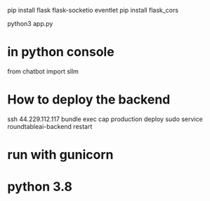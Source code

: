 

pip install flask flask-socketio eventlet
pip install flask_cors

python3 app.py


# in python console

from chatbot import sllm


# How to deploy the backend

ssh 44.229.112.117
bundle exec cap production deploy
sudo service roundtableai-backend restart

# run with gunicorn

# python 3.8